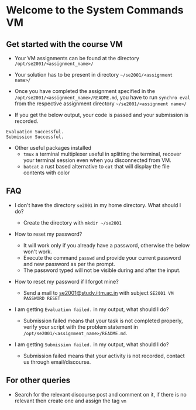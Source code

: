 # Welcome to the System Commands VM

## Get started with the course VM

- Your VM assignments can be found at the directory `/opt/se2001/<assignment_name>/`

- Your solution has to be present in directory `~/se2001/<assignment name>/`

- Once you have completed the assignment specified in the `/opt/se2001/<assignment_name>/README.md`, you have to run `synchro eval` from the respective assignment directory `~/se2001/<assignment name>/`

- If you get the below output, your code is passed and your submission is recorded.

```
Evaluation Successful.
Submission Successful.
```

- Other useful packages installed
  - `tmux` a terminal multiplexer useful in splitting the terminal, recover your terminal session even when you disconnected from VM.
  - `batcat` a rust based alternative to `cat` that will display the file contents with color

## FAQ

- I don't have the directory `se2001` in my home directory. What should I do?
  - Create the directory with `mkdir ~/se2001`

- How to reset my password?
  - It will work only if you already have a password, otherwise the below won't work.
  - Execute the command `passwd` and provide your current password and new password as per the prompt.
  - The password typed will not be visible during and after the input.

- How to reset my password if I forgot mine?
  - Send a mail to se2001@study.iitm.ac.in with subject `SE2001 VM PASSWORD RESET`

- I am getting `Evaluation failed.` in my output, what should I do?
  - Submission failed means that your task is not completed properly, verify your script with the problem statement in `/opt/se2001/<assignment_name>/README.md`.

- I am getting `Submission failed.` in my output, what should I do?
  - Submission failed means that your activity is not recorded, contact us through email/discourse.

## For other queries

- Search for the relevant discourse post and comment on it, if there is no relevant then create one and assign the tag `vm`